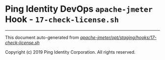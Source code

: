 
# Ping Identity DevOps `apache-jmeter` Hook - `17-check-license.sh`

---
This document auto-generated from _[apache-jmeter/opt/staging/hooks/17-check-license.sh](https://github.com/pingidentity/pingidentity-docker-builds/blob/master/apache-jmeter/opt/staging/hooks/17-check-license.sh)_

Copyright (c)  2019 Ping Identity Corporation. All rights reserved.
